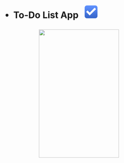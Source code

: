 

<h1>
  
  
* To-Do List App &nbsp; <img src="https://github.com/AranMesquita/To-Do-List/blob/main/assets/Todo.png" height="40" width="40"/>
</h1>

<p align="center">
  <img src="https://github.com/AranMesquita/To-Do-List/blob/main/assets/to-do-list.gif" height="400" width="250"/>
  </p>

